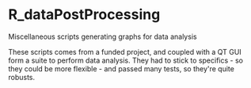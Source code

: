 # R_dataPostProcessing
Miscellaneous scripts generating graphs for data analysis

These scripts comes from a funded project, and coupled with a QT GUI form a suite to perform data analysis.
They had to stick to specifics - so they could be more flexible - and passed many tests, so they're quite robusts.
